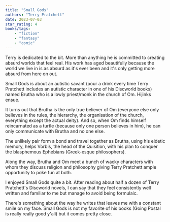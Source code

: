 ```yaml
---
title: "Small Gods"
authors: "Terry Pratchett"
date: 2023-07-03
star_rating: 4
books/tags:
    - "fiction"
    - "fantasy"
    - "comic"
---
```

Terry is dedicated to the bit. More than anything he is committed to creating absurd worlds that feel real. His work has aged beautifully because the world we live in is as absurd as it's ever been and it's only getting more absurd from here on out.

Small Gods is about an autistic savant (pour a drink every time Terry Pratchett includes an autistic character in one of his Discworld books) named Brutha who is a lowly priest/monk in the church of Om. Hijinks ensue.

<!--more-->

It turns out that Brutha is the only true believer of Om (everyone else only believes in the rules, the hierarchy, the organisation of the church, everything except the actual deity). And so, when Om finds himself reincarnated as a turtle (because only one person believes in him), he can only communicate with Brutha and no one else.

The unlikely pair form a bond and travel together as Brutha, using his eidetic memory, helps Vorbis, the head of the Quisition, with his plan to conquer the blasphemous Ephebians (Greek-esque philosophers).

Along the way, Brutha and Om meet a bunch of wacky characters with whom they discuss religion and philosophy giving Terry Pratchett ample opportunity to poke fun at both.

I enjoyed Small Gods quite a bit. After reading about half a dozen of Terry Pratchett's Discworld novels, I can say that they feel consistently well written and familiar to me but manage to avoid being formulaic.

There's something about the way he writes that leaves me with a constant smile on my face. Small Gods is not my favorite of his books (Going Postal is really really good y'all) but it comes pretty close.